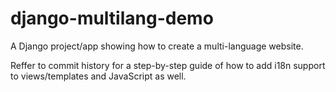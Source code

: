 # django-multilang-demo

A Django project/app showing how to create a multi-language website.

Reffer to commit history for a step-by-step guide of how to add i18n support to views/templates and JavaScript as well.

